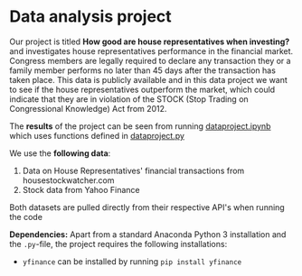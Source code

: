 # Data analysis project

Our project is titled **How good are house representatives when investing?** and investigates house representatives performance in the financial market. Congress members are legally required to declare any transaction they or a family member performs no later than 45 days after the transaction has taken place. This data is publicly available and in this data project we want to see if the house representatives outperform the market, which could indicate that they are in violation of the STOCK (Stop Trading on Congressional Knowledge) Act from 2012.

The **results** of the project can be seen from running [dataproject.ipynb](dataproject.ipynb) which uses functions defined in [dataproject.py](dataproject.py)

We use the **following data**:

1. Data on House Representatives' financial transactions from housestockwatcher.com
2. Stock data from Yahoo Finance

Both datasets are pulled directly from their respective API's when running the code

**Dependencies:** Apart from a standard Anaconda Python 3 installation and the ``.py``-file, the project requires the following installations:
- ``yfinance`` can be installed by running ``pip install yfinance``
